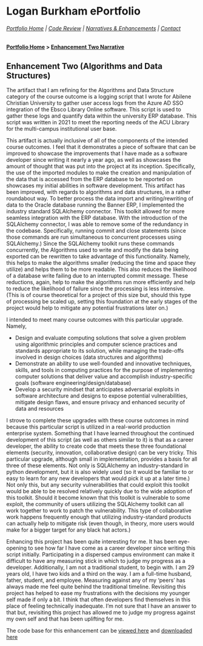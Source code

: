 # Logan Burkham ePortfolio 
###### [Portfolio Home](./README.md) | [Code Review](./code_review.md) | [Narratives & Enhancements](./narratives_and_enhancements_lander.md) | [Contact](./contact_me.md)
#### [Portfolio Home](./README.md) > [Enhancement Two Narrative](./enhancement_narrative_two.md)

## Enhancement Two (Algorithms and Data Structures)

The artifact that I am refining for the Algorithms and Data Structure category of the course outcome is a logging script that I wrote for Abilene Christian University to gather user access logs from the Azure AD SSO integration of the Ebsco Library Online software. This script is used to gather these logs and quantify data within the university ERP database. This script was written in 2021 to meet the reporting needs of the ACU Library for the multi-campus institutional user base.

This artifact is actually inclusive of all of the components of the intended course outcomes. I feel that it demonstrates a piece of software that can be improved to showcase the improvements that I have made as a software developer since writing it nearly a year ago, as well as showcases the amount of thought that was put into the project at its inception. Specifically, the use of the imported modules to make the creation and manipulation of the data that is accessed from the ERP database to be reported on showcases my initial abilities in software development. This artifact has been improved, with regards to algorithms and data structures, in a rather roundabout way. To better process the data import and writing/rewriting of data to the Oracle database running the Banner ERP, I implemented the industry standard SQLAlchemy connector. This toolkit allowed for more seamless integration with the ERP database. With the introduction of the SQLAlchemy connector, I was able to remove some of the redundancy in the codebase. Specifically, running commit and close statements (since those commands are run simultaneous to concurrent processes using SQLAlchemy.) Since the SQLAlchemy toolkit runs these commands concurrently, the Algorithms used to write and modify the data being exported can be rewritten to take advantage of this functionality. Namely, this helps to make the algorithms smaller (reducing the time and space they utilize) and helps them to be more readable. This also reduces the likelihood of a database write failing due to an interrupted commit message. These reductions, again, help to make the algorithms run more efficiently and help to reduce the likelihood of failure since the processing is less intensive. (This is of course theoretical for a project of this size but, should this type of processing be scaled up, setting this foundation at the early stages of the project would help to mitigate any potential frustrations later on.)

I intended to meet many course outcomes with this particular upgrade. Namely,
- Design and evaluate computing solutions that solve a given problem using algorithmic principles and computer science practices and standards
appropriate to its solution, while managing the trade-offs involved in design choices (data structures and algorithms)
- Demonstrate an ability to use well-founded and innovative techniques, skills, and tools in computing practices for the purpose of implementing
computer solutions that deliver value and accomplish industry-specific goals (software engineering/design/database)
- Develop a security mindset that anticipates adversarial exploits in software architecture and designs to expose potential vulnerabilities, mitigate design
flaws, and ensure privacy and enhanced security of data and resources

I strove to complete these upgrades with these course outcomes in mind because this particular script is utilized in a real-world production enterprise system. Something that I have learned throughout the continued development of this script (as well as others similar to it) is that as a career developer, the ability to create code that meets these three foundational elements (security, innovation, collaborative design) can be very tricky. This particular upgrade, although small in implementation, provides a basis for all three of these elements. Not only is SQLAlchemy an industry-standard in python development, but it is also widely used (so it would be familiar to or easy to learn for any new developers that would pick it up at a later time.) Not only this, but any security vulnerabilities that could exploit this toolkit would be able to be resolved relatively quickly due to the wide adoption of this toolkit. Should it become known that this toolkit is vulnerable to some exploit, the community of users utilizing the SQLAlchemy toolkit can all work together to work to patch the vulnerability. This type of collaborative work happens frequently enough that utilizing industry-standard products can actually help to mitigate risk (even though, in theory, more users would make for a bigger target for any black hat actors.) 

Enhancing this project has been quite interesting for me. It has been eye-opening to see how far I have come as a career developer since writing this script initially. Participating in a dispersed campus environment can make it difficult to have any measuring stick in which to judge my progress as a developer. Additionally, I am not a traditional student, to begin with. I am 29 years old, I have two kids and a third on the way. I am a full-time husband, father, student, and employee. Measuring against any of my ‘peers’ has always made me feel quite behind the traditional timeline. Revisiting this project has helped to ease my frustrations with the decisions my younger self made if only a bit. I think that often developers find themselves in this place of feeling technically inadequate. I’m not sure that I have an answer to that but, revisiting this project has allowed me to judge my progress against my own self and that has been uplifting for me.

The code base for this enhancement can be [viewed here](./enhancement_two.md) and [downloaded here](./ebsco_access_logs_SNHU_Module_4/main.py)
